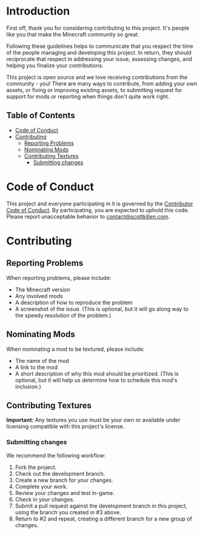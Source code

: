<!-- omit in toc -->
# Introduction

First off, thank you for considering contributing to this project. It's
people like you that make the Minecraft community so great.

Following these guidelines helps to communicate that you respect the time of the
people managing and developing this project. In return, they should reciprocate
that respect in addressing your issue, assessing changes, and helping you
finalize your contributions.

This project is open source and we love receiving contributions from the
community - you! There are many ways to contribute, from adding your own
assets, or fixing or improving existing assets, to submitting request for
support for mods or reporting when things don't quite work right.

<!-- omit in toc -->
## Table of Contents

- [Code of Conduct](#code-of-conduct)
- [Contributing](#contributing)
  - [Reporting Problems](#reporting-problems)
  - [Nominating Mods](#nominating-mods)
  - [Contributing Textures](#contributing-textures)
    - [Submitting changes](#submitting-changes)

# Code of Conduct

This project and everyone participating in it is governed by the
[Contributor Code of Conduct][code-of-conduct-url]. By participating,
you are expected to uphold this code. Please report unacceptable behavior to
[contact@scottkillen.com](mailto:contact@scottkillen.com).

# Contributing

## Reporting Problems

When reporting problems, please include:

- The Minecraft version
- Any involved mods
- A description of how to reproduce the problem
- A screenshot of the issue. (This is optional, but it will go along way to the
  speedy resolution of the problem.)

## Nominating Mods

When nominating a mod to be textured, please include:

- The name of the mod
- A link to the mod
- A short description of why this mod should be prioritized. (This is optional,
  but it will help us determine how to schedule this mod's inclusion.)

## Contributing Textures

**Important:** Any textures you use must be your own or available under
licensing compatible with this project's license.

### Submitting changes

We recommend the following workflow:

1. Fork the project.
2. Check out the development branch.
3. Create a new branch for your changes.
4. Complete your work.
5. Review your changes and test in-game.
6. Check in your changes.
7. Submit a pull request against the development branch in this project,
   using the branch you created in #3 above.
8. Return to #2 and repeat, creating a different branch for a new group of
    changes.

[code-of-conduct-url]: <https://github.com/ScottKillen/MC-Hidden-Details-RP/blob/master/CODE_OF_CONDUCT.md>
